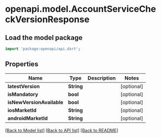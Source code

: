 # openapi.model.AccountServiceCheckVersionResponse

## Load the model package
```dart
import 'package:openapi/api.dart';
```

## Properties
Name | Type | Description | Notes
------------ | ------------- | ------------- | -------------
**latestVersion** | **String** |  | [optional] 
**isMandatory** | **bool** |  | [optional] 
**isNewVersionAvailable** | **bool** |  | [optional] 
**iosMarketId** | **String** |  | [optional] 
**androidMarketId** | **String** |  | [optional] 

[[Back to Model list]](../README.md#documentation-for-models) [[Back to API list]](../README.md#documentation-for-api-endpoints) [[Back to README]](../README.md)


